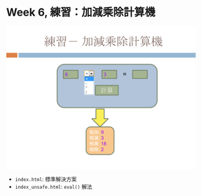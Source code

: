 # Week 6, 練習：加減乘除計算機

![Question](question.svg)

- `index.html`: 標準解決方案
- `index_unsafe.html`: `eval()` 解法
